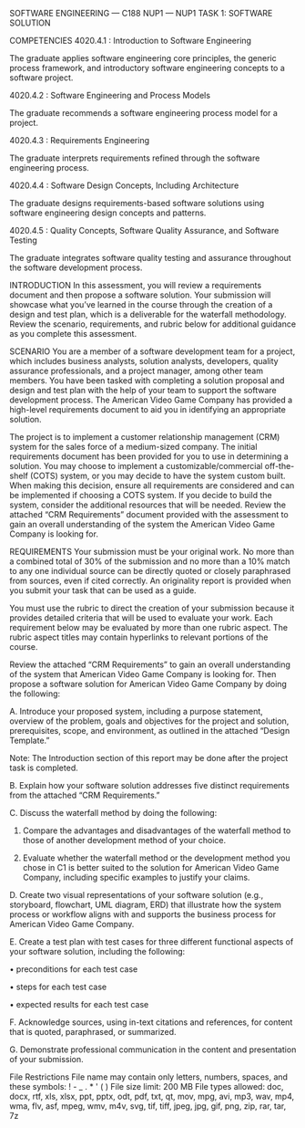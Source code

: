 SOFTWARE ENGINEERING — C188
NUP1 — NUP1 TASK 1: SOFTWARE SOLUTION

COMPETENCIES
4020.4.1 : Introduction to Software Engineering

The graduate applies software engineering core principles, the generic process framework, and introductory software engineering concepts to a software project.

4020.4.2 : Software Engineering and Process Models

The graduate recommends a software engineering process model for a project.

4020.4.3 : Requirements Engineering

The graduate interprets requirements refined through the software engineering process.

4020.4.4 : Software Design Concepts, Including Architecture

The graduate designs requirements-based software solutions using software engineering design concepts and patterns.

4020.4.5 : Quality Concepts, Software Quality Assurance, and Software Testing 

The graduate integrates software quality testing and assurance throughout the software development process.

INTRODUCTION
In this assessment, you will review a requirements document and then propose a software solution. Your submission will showcase what you’ve learned in the course through the creation of a design and test plan, which is a deliverable for the waterfall methodology. Review the scenario, requirements, and rubric below for additional guidance as you complete this assessment.

SCENARIO
You are a member of a software development team for a project, which includes business analysts, solution analysts, developers, quality assurance professionals, and a project manager, among other team members. You have been tasked with completing a solution proposal and design and test plan with the help of your team to support the software development process. The American Video Game Company has provided a high-level requirements document to aid you in identifying an appropriate solution.



The project is to implement a customer relationship management (CRM) system for the sales force of a medium-sized company. The initial requirements document has been provided for you to use in determining a solution. You may choose to implement a customizable/commercial off-the-shelf (COTS) system, or you may decide to have the system custom built. When making this decision, ensure all requirements are considered and can be implemented if choosing a COTS system. If you decide to build the system, consider the additional resources that will be needed. Review the attached “CRM Requirements” document provided with the assessment to gain an overall understanding of the system the American Video Game Company is looking for.

REQUIREMENTS
Your submission must be your original work. No more than a combined total of 30% of the submission and no more than a 10% match to any one individual source can be directly quoted or closely paraphrased from sources, even if cited correctly. An originality report is provided when you submit your task that can be used as a guide.



You must use the rubric to direct the creation of your submission because it provides detailed criteria that will be used to evaluate your work. Each requirement below may be evaluated by more than one rubric aspect. The rubric aspect titles may contain hyperlinks to relevant portions of the course.



Review the attached “CRM Requirements” to gain an overall understanding of the system that American Video Game Company is looking for. Then propose a software solution for American Video Game Company by doing the following:

 

A.  Introduce your proposed system, including a purpose statement, overview of the problem, goals and objectives for the project and solution, prerequisites, scope, and environment, as outlined in the attached “Design Template.” 



Note: The Introduction section of this report may be done after the project task is completed.



B.  Explain how your software solution addresses five distinct requirements from the attached “CRM Requirements.” 



C.  Discuss the waterfall method by doing the following:

1.  Compare the advantages and disadvantages of the waterfall method to those of another development method of your choice.

2.  Evaluate whether the waterfall method or the development method you chose in C1 is better suited to the solution for American Video Game Company, including specific examples to justify your claims.



D.  Create two visual representations of your software solution (e.g., storyboard, flowchart, UML diagram, ERD) that illustrate how the system process or workflow aligns with and supports the business process for American Video Game Company. 



E.  Create a test plan with test cases for three different functional aspects of your software solution, including the following:

•   preconditions for each  test case

•   steps for each  test case

•   expected results for each  test case 



F.  Acknowledge sources, using in-text citations and references, for content that is quoted, paraphrased, or summarized. 



G.  Demonstrate professional communication in the content and presentation of your submission.



File Restrictions
File name may contain only letters, numbers, spaces, and these symbols: ! - _ . * ' ( )
File size limit: 200 MB
File types allowed: doc, docx, rtf, xls, xlsx, ppt, pptx, odt, pdf, txt, qt, mov, mpg, avi, mp3, wav, mp4, wma, flv, asf, mpeg, wmv, m4v, svg, tif, tiff, jpeg, jpg, gif, png, zip, rar, tar, 7z
